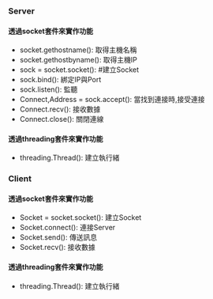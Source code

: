 ### Server
#### 透過socket套件來實作功能
- socket.gethostname(): 取得主機名稱
- socket.gethostbyname(): 取得主機IP
- sock = socket.socket(): #建立Socket
- sock.bind(): 綁定IP與Port
- sock.listen(): 監聽
- Connect,Address = sock.accept(): 當找到連接時,接受連接
- Connect.recv(): 接收數據
- Connect.close(): 關閉連線

#### 透過threading套件來實作功能
- threading.Thread(): 建立執行緒

### Client
#### 透過socket套件來實作功能
- Socket = socket.socket(): 建立Socket
- Socket.connect(): 連接Server
- Socket.send(): 傳送訊息
- Socket.recv(): 接收數據

#### 透過threading套件來實作功能
- threading.Thread(): 建立執行緒
